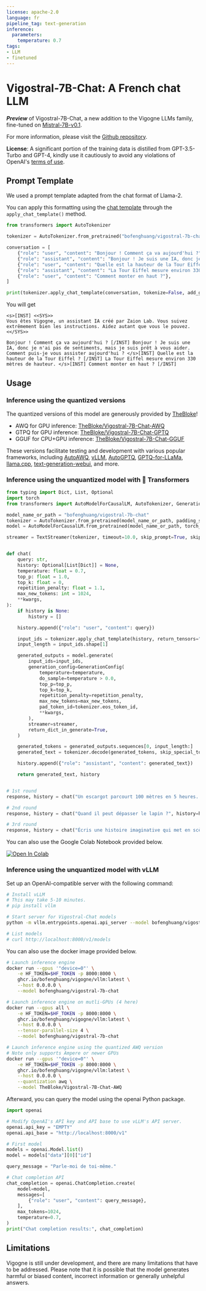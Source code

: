 ```yaml
---
license: apache-2.0
language: fr
pipeline_tag: text-generation
inference:
  parameters:
    temperature: 0.7
tags:
- LLM
- finetuned
---
```


# Vigostral-7B-Chat: A French chat LLM

***Preview*** of Vigostral-7B-Chat, a new addition to the Vigogne LLMs family, fine-tuned on [Mistral-7B-v0.1](https://huggingface.co/mistralai/Mistral-7B-v0.1).

For more information, please visit the [Github repository](https://github.com/bofenghuang/vigogne).

**License**: A significant portion of the training data is distilled from GPT-3.5-Turbo and GPT-4, kindly use it cautiously to avoid any violations of OpenAI's [terms of use](https://openai.com/policies/terms-of-use).

## Prompt Template

We used a prompt template adapted from the chat format of Llama-2.

You can apply this formatting using the [chat template](https://huggingface.co/docs/transformers/main/chat_templating) through the `apply_chat_template()` method.

```python
from transformers import AutoTokenizer

tokenizer = AutoTokenizer.from_pretrained("bofenghuang/vigostral-7b-chat")

conversation = [
    {"role": "user", "content": "Bonjour ! Comment ça va aujourd'hui ?"},
    {"role": "assistant", "content": "Bonjour ! Je suis une IA, donc je n'ai pas de sentiments, mais je suis prêt à vous aider. Comment puis-je vous assister aujourd'hui ?"},
    {"role": "user", "content": "Quelle est la hauteur de la Tour Eiffel ?"},
    {"role": "assistant", "content": "La Tour Eiffel mesure environ 330 mètres de hauteur."},
    {"role": "user", "content": "Comment monter en haut ?"},
]

print(tokenizer.apply_chat_template(conversation, tokenize=False, add_generation_prompt=True))
```

You will get

```
<s>[INST] <<SYS>>
Vous êtes Vigogne, un assistant IA créé par Zaion Lab. Vous suivez extrêmement bien les instructions. Aidez autant que vous le pouvez.
<</SYS>>

Bonjour ! Comment ça va aujourd'hui ? [/INST] Bonjour ! Je suis une IA, donc je n'ai pas de sentiments, mais je suis prêt à vous aider. Comment puis-je vous assister aujourd'hui ? </s>[INST] Quelle est la hauteur de la Tour Eiffel ? [/INST] La Tour Eiffel mesure environ 330 mètres de hauteur. </s>[INST] Comment monter en haut ? [/INST]
```

## Usage

### Inference using the quantized versions

The quantized versions of this model are generously provided by [TheBloke](https://huggingface.co/TheBloke)!

- AWQ for GPU inference: [TheBloke/Vigostral-7B-Chat-AWQ](https://huggingface.co/TheBloke/Vigostral-7B-Chat-AWQ)
- GTPQ for GPU inference: [TheBloke/Vigostral-7B-Chat-GPTQ](https://huggingface.co/TheBloke/Vigostral-7B-Chat-GPTQ)
- GGUF for CPU+GPU inference: [TheBloke/Vigostral-7B-Chat-GGUF](https://huggingface.co/TheBloke/Vigostral-7B-Chat-GGUF)

These versions facilitate testing and development with various popular frameworks, including [AutoAWQ](https://github.com/casper-hansen/AutoAWQ), [vLLM](https://github.com/vllm-project/vllm), [AutoGPTQ](https://github.com/PanQiWei/AutoGPTQ), [GPTQ-for-LLaMa](https://github.com/qwopqwop200/GPTQ-for-LLaMa), [llama.cpp](https://github.com/ggerganov/llama.cpp), [text-generation-webui](https://github.com/oobabooga/text-generation-webui), and more.

### Inference using the unquantized model with 🤗 Transformers

```python
from typing import Dict, List, Optional
import torch
from transformers import AutoModelForCausalLM, AutoTokenizer, GenerationConfig, TextStreamer

model_name_or_path = "bofenghuang/vigostral-7b-chat"
tokenizer = AutoTokenizer.from_pretrained(model_name_or_path, padding_side="right", use_fast=False)
model = AutoModelForCausalLM.from_pretrained(model_name_or_path, torch_dtype=torch.float16, device_map="auto")

streamer = TextStreamer(tokenizer, timeout=10.0, skip_prompt=True, skip_special_tokens=True)


def chat(
    query: str,
    history: Optional[List[Dict]] = None,
    temperature: float = 0.7,
    top_p: float = 1.0,
    top_k: float = 0,
    repetition_penalty: float = 1.1,
    max_new_tokens: int = 1024,
    **kwargs,
):
    if history is None:
        history = []

    history.append({"role": "user", "content": query})

    input_ids = tokenizer.apply_chat_template(history, return_tensors="pt").to(model.device)
    input_length = input_ids.shape[1]

    generated_outputs = model.generate(
        input_ids=input_ids,
        generation_config=GenerationConfig(
            temperature=temperature,
            do_sample=temperature > 0.0,
            top_p=top_p,
            top_k=top_k,
            repetition_penalty=repetition_penalty,
            max_new_tokens=max_new_tokens,
            pad_token_id=tokenizer.eos_token_id,
            **kwargs,
        ),
        streamer=streamer,
        return_dict_in_generate=True,
    )

    generated_tokens = generated_outputs.sequences[0, input_length:]
    generated_text = tokenizer.decode(generated_tokens, skip_special_tokens=True)

    history.append({"role": "assistant", "content": generated_text})

    return generated_text, history


# 1st round
response, history = chat("Un escargot parcourt 100 mètres en 5 heures. Quelle est sa vitesse ?", history=None)

# 2nd round
response, history = chat("Quand il peut dépasser le lapin ?", history=history)

# 3rd round
response, history = chat("Écris une histoire imaginative qui met en scène une compétition de course entre un escargot et un lapin.", history=history)
```

You can also use the Google Colab Notebook provided below.

<a href="https://colab.research.google.com/github/bofenghuang/vigogne/blob/main/notebooks/infer_chat.ipynb" target="_blank"><img src="https://colab.research.google.com/assets/colab-badge.svg" alt="Open In Colab"/></a>

### Inference using the unquantized model with vLLM

Set up an OpenAI-compatible server with the following command:

```bash
# Install vLLM
# This may take 5-10 minutes.
# pip install vllm

# Start server for Vigostral-Chat models
python -m vllm.entrypoints.openai.api_server --model bofenghuang/vigostral-7b-chat

# List models
# curl http://localhost:8000/v1/models
```

You can also use the docker image provided below.

```bash
# Launch inference engine
docker run --gpus '"device=0"' \
    -e HF_TOKEN=$HF_TOKEN -p 8000:8000 \
    ghcr.io/bofenghuang/vigogne/vllm:latest \
    --host 0.0.0.0 \
    --model bofenghuang/vigostral-7b-chat

# Launch inference engine on mutli-GPUs (4 here)
docker run --gpus all \
    -e HF_TOKEN=$HF_TOKEN -p 8000:8000 \
    ghcr.io/bofenghuang/vigogne/vllm:latest \
    --host 0.0.0.0 \
    --tensor-parallel-size 4 \
    --model bofenghuang/vigostral-7b-chat

# Launch inference engine using the quantized AWQ version
# Note only supports Ampere or newer GPUs
docker run --gpus '"device=0"' \
    -e HF_TOKEN=$HF_TOKEN -p 8000:8000 \
    ghcr.io/bofenghuang/vigogne/vllm:latest \
    --host 0.0.0.0 \
    --quantization awq \
    --model TheBloke/Vigostral-7B-Chat-AWQ
```

Afterward, you can query the model using the openai Python package.

```python
import openai

# Modify OpenAI's API key and API base to use vLLM's API server.
openai.api_key = "EMPTY"
openai.api_base = "http://localhost:8000/v1"

# First model
models = openai.Model.list()
model = models["data"][0]["id"]

query_message = "Parle-moi de toi-même."

# Chat completion API
chat_completion = openai.ChatCompletion.create(
    model=model,
    messages=[
        {"role": "user", "content": query_message},
    ],
    max_tokens=1024,
    temperature=0.7,
)
print("Chat completion results:", chat_completion)
```

## Limitations

Vigogne is still under development, and there are many limitations that have to be addressed. Please note that it is possible that the model generates harmful or biased content, incorrect information or generally unhelpful answers.
